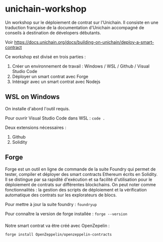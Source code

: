 # unichain-workshop

Un workshop sur le déploiement de contrat sur l'Unichain. Il consiste en une traduction française de la documentation d'Unichain accompagné de conseils à destination de dévelopers débutants.

Voir https://docs.unichain.org/docs/building-on-unichain/deploy-a-smart-contract

Ce workshop est divisé en trois parties :

1. Créer un environnement de travail : Windows / WSL / Github / Visual Studio Code
2. Déployer un smart contrat avec Forge
3. Intéragir avec un smart contrat avec Nodejs

## WSL on Windows

On installe d'abord l'outil requis.

Pour ouvrir Visual Studio Code dans WSL : `code .`

Deux extensions nécessaires :

1. Github
2. Solidity

## Forge

Forge est un outil en ligne de commande de la suite Foundry qui permet de tester, compiler et déployer des smart contracts Ethereum écrits en Solidity. Il se distingue par sa rapidité d'exécution et sa facilité d'utilisation pour le déploiement de contrats sur différentes blockchains. On peut noter comme fonctionnalités : la gestion des scripts de déploiement et la vérification automatique des contrats sur les explorateurs de blocs.

Pour mettre à jour la suite foundry : `foundryup`

Pour connaître la version de forge installée : `forge --version`

###

Notre smart contrat va être créé avec OpenZepelin :

    forge install OpenZeppelin/openzeppelin-contracts